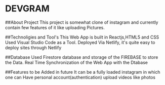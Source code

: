 # DEVGRAM

##About Project
 This project is somewhat clone of instagram and currently contain few features of it like uploading Pictures.

##Technoligies and Tool's
 This Web App is built in Reactjs,HTML5 and CSS
 Used Visual Studio Code as a Tool.
 Deployed Via Netlify, it's quite easy to deploy sites through Netlify

##Database
  Used Firestore database and storage of the FIREBASE to store the Data.
  Real Time Synchronization of the Web App with the Dtabase 

##Features to be Added in future
   It can be a fully loaded instagram in which one can 
   Have personal account(authentication) 
   upload videos
   like photos
 
